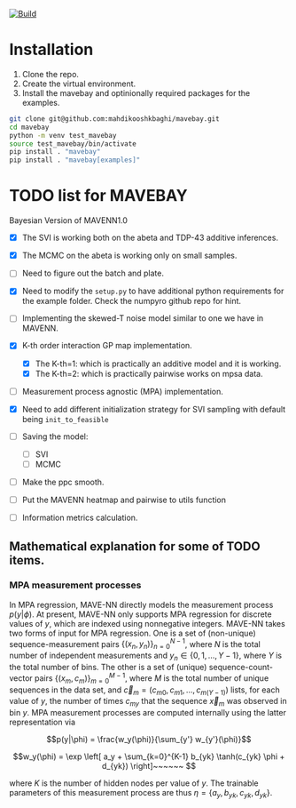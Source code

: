 [![Build](https://github.com/mahdikooshkbaghi/mavebay/actions/workflows/main.yaml/badge.svg)](https://github.com/mahdikooshkbaghi/mavebay/actions/workflows/main.yaml)

# Installation

1. Clone the repo.
2. Create the virtual environment.
3. Install the mavebay and optinionally required packages for the examples.

```bash
git clone git@github.com:mahdikooshkbaghi/mavebay.git
cd mavebay
python -m venv test_mavebay
source test_mavebay/bin/activate
pip install . "mavebay"
pip install . "mavebay[examples]"
```


# TODO list for MAVEBAY
Bayesian Version of MAVENN1.0

- [x] The SVI is working both on the abeta and TDP-43 additive inferences.
- [x] The MCMC on the abeta is working only on small samples.
- [ ] Need to figure out the batch and plate. 
- [x] Need to modify the `setup.py` to have additional python requirements for the example folder. Check the numpyro github repo for hint.
- [ ] Implementing the skewed-T noise model similar to one we have in MAVENN.
- [x] K-th order interaction GP map implementation.
    - [x] The K-th=1: which is practically an additive model and it is working.
    - [x] The K-th=2: which is practically pairwise works on mpsa data.
- [ ] Measurement process agnostic (MPA) implementation.
- [x] Need to add different initialization strategy for SVI sampling with default being `init_to_feasible`
- [ ] Saving the model:
    - [ ] SVI
    - [ ] MCMC
- [ ] Make the ppc smooth.
- [ ] Put the MAVENN heatmap and pairwise to utils function
- [ ] Information metrics calculation.



## Mathematical explanation for some of TODO items.

### MPA measurement processes

In MPA regression, MAVE-NN directly models the measurement process $p(y|\phi)$. At present, MAVE-NN only supports MPA regression for discrete values of $y$, which are indexed using nonnegative integers. MAVE-NN takes two forms of input for MPA regression. One is a set of (non-unique) sequence-measurement pairs $\{(x_n, y_n)\}_{n=0}^{N-1}$, where $N$ is the total number of independent measurements and $y_n \in  \{0,1,\ldots,Y-1\}$, where $Y$ is the total number of bins. The other is a set of (unique) sequence-count-vector pairs $\{(x_m, c_m)\}_{m=0}^{M-1}$, where $M$ is the total number of unique sequences in the data set, and $\vec{c}_m = (c_{m0}, c_{m1}, \ldots, c_{m(Y-1)})$ lists, for each value of $y$, the number of times $c_{my}$ that the sequence $\vec{x}_m$ was observed in bin $y$. MPA measurement processes are computed internally using the latter representation via

$$p(y|\phi) = \frac{w_y(\phi)}{\sum_{y'} w_{y'}(\phi)}$$

$$w_y(\phi) = \exp \left[ a_y + \sum_{k=0}^{K-1} b_{yk} \tanh(c_{yk} \phi + d_{yk}) \right]~~~~~~
$$

where $K$ is the number of hidden nodes per value of $y$. The trainable parameters of this measurement process are thus $\eta = \{a_y, b_{yk}, c_{yk}, d_{yk}\}$. 